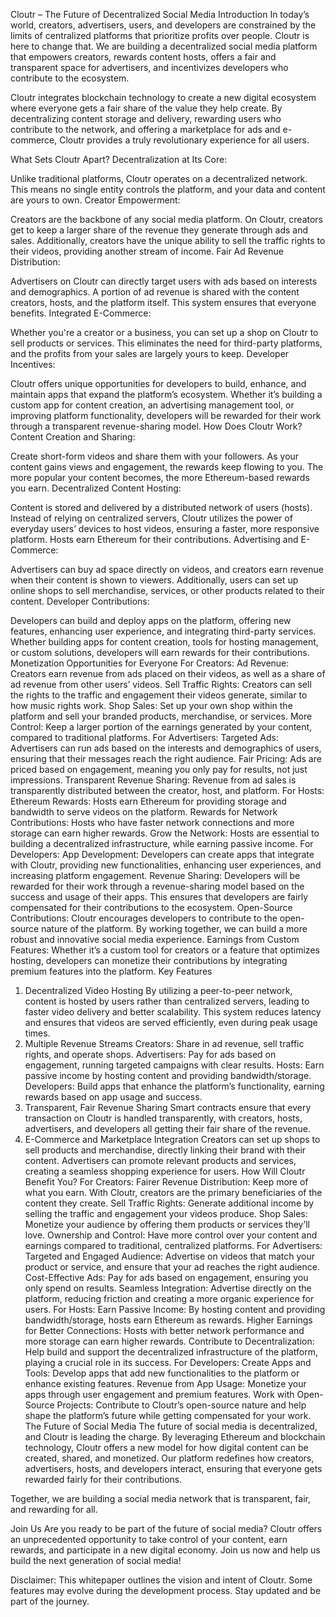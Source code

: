 Cloutr – The Future of Decentralized Social Media
Introduction
In today’s world, creators, advertisers, users, and developers are constrained by the limits of centralized platforms that prioritize profits over people. Cloutr is here to change that. We are building a decentralized social media platform that empowers creators, rewards content hosts, offers a fair and transparent space for advertisers, and incentivizes developers who contribute to the ecosystem.

Cloutr integrates blockchain technology to create a new digital ecosystem where everyone gets a fair share of the value they help create. By decentralizing content storage and delivery, rewarding users who contribute to the network, and offering a marketplace for ads and e-commerce, Cloutr provides a truly revolutionary experience for all users.

What Sets Cloutr Apart?
Decentralization at Its Core:

Unlike traditional platforms, Cloutr operates on a decentralized network. This means no single entity controls the platform, and your data and content are yours to own.
Creator Empowerment:

Creators are the backbone of any social media platform. On Cloutr, creators get to keep a larger share of the revenue they generate through ads and sales. Additionally, creators have the unique ability to sell the traffic rights to their videos, providing another stream of income.
Fair Ad Revenue Distribution:

Advertisers on Cloutr can directly target users with ads based on interests and demographics. A portion of ad revenue is shared with the content creators, hosts, and the platform itself. This system ensures that everyone benefits.
Integrated E-Commerce:

Whether you're a creator or a business, you can set up a shop on Cloutr to sell products or services. This eliminates the need for third-party platforms, and the profits from your sales are largely yours to keep.
Developer Incentives:

Cloutr offers unique opportunities for developers to build, enhance, and maintain apps that expand the platform’s ecosystem. Whether it’s building a custom app for content creation, an advertising management tool, or improving platform functionality, developers will be rewarded for their work through a transparent revenue-sharing model.
How Does Cloutr Work?
Content Creation and Sharing:

Create short-form videos and share them with your followers. As your content gains views and engagement, the rewards keep flowing to you. The more popular your content becomes, the more Ethereum-based rewards you earn.
Decentralized Content Hosting:

Content is stored and delivered by a distributed network of users (hosts). Instead of relying on centralized servers, Cloutr utilizes the power of everyday users’ devices to host videos, ensuring a faster, more responsive platform. Hosts earn Ethereum for their contributions.
Advertising and E-Commerce:

Advertisers can buy ad space directly on videos, and creators earn revenue when their content is shown to viewers. Additionally, users can set up online shops to sell merchandise, services, or other products related to their content.
Developer Contributions:

Developers can build and deploy apps on the platform, offering new features, enhancing user experience, and integrating third-party services. Whether building apps for content creation, tools for hosting management, or custom solutions, developers will earn rewards for their contributions.
Monetization Opportunities for Everyone
For Creators:
Ad Revenue: Creators earn revenue from ads placed on their videos, as well as a share of ad revenue from other users’ videos.
Sell Traffic Rights: Creators can sell the rights to the traffic and engagement their videos generate, similar to how music rights work.
Shop Sales: Set up your own shop within the platform and sell your branded products, merchandise, or services.
More Control: Keep a larger portion of the earnings generated by your content, compared to traditional platforms.
For Advertisers:
Targeted Ads: Advertisers can run ads based on the interests and demographics of users, ensuring that their messages reach the right audience.
Fair Pricing: Ads are priced based on engagement, meaning you only pay for results, not just impressions.
Transparent Revenue Sharing: Revenue from ad sales is transparently distributed between the creator, host, and platform.
For Hosts:
Ethereum Rewards: Hosts earn Ethereum for providing storage and bandwidth to serve videos on the platform.
Rewards for Network Contributions: Hosts who have faster network connections and more storage can earn higher rewards.
Grow the Network: Hosts are essential to building a decentralized infrastructure, while earning passive income.
For Developers:
App Development: Developers can create apps that integrate with Cloutr, providing new functionalities, enhancing user experiences, and increasing platform engagement.
Revenue Sharing: Developers will be rewarded for their work through a revenue-sharing model based on the success and usage of their apps. This ensures that developers are fairly compensated for their contributions to the ecosystem.
Open-Source Contributions: Cloutr encourages developers to contribute to the open-source nature of the platform. By working together, we can build a more robust and innovative social media experience.
Earnings from Custom Features: Whether it’s a custom tool for creators or a feature that optimizes hosting, developers can monetize their contributions by integrating premium features into the platform.
Key Features
1. Decentralized Video Hosting
By utilizing a peer-to-peer network, content is hosted by users rather than centralized servers, leading to faster video delivery and better scalability.
This system reduces latency and ensures that videos are served efficiently, even during peak usage times.
2. Multiple Revenue Streams
Creators: Share in ad revenue, sell traffic rights, and operate shops.
Advertisers: Pay for ads based on engagement, running targeted campaigns with clear results.
Hosts: Earn passive income by hosting content and providing bandwidth/storage.
Developers: Build apps that enhance the platform’s functionality, earning rewards based on app usage and success.
3. Transparent, Fair Revenue Sharing
Smart contracts ensure that every transaction on Cloutr is handled transparently, with creators, hosts, advertisers, and developers all getting their fair share of the revenue.
4. E-Commerce and Marketplace Integration
Creators can set up shops to sell products and merchandise, directly linking their brand with their content. Advertisers can promote relevant products and services, creating a seamless shopping experience for users.
How Will Cloutr Benefit You?
For Creators:
Fairer Revenue Distribution: Keep more of what you earn. With Cloutr, creators are the primary beneficiaries of the content they create.
Sell Traffic Rights: Generate additional income by selling the traffic and engagement your videos produce.
Shop Sales: Monetize your audience by offering them products or services they’ll love.
Ownership and Control: Have more control over your content and earnings compared to traditional, centralized platforms.
For Advertisers:
Targeted and Engaged Audience: Advertise on videos that match your product or service, and ensure that your ad reaches the right audience.
Cost-Effective Ads: Pay for ads based on engagement, ensuring you only spend on results.
Seamless Integration: Advertise directly on the platform, reducing friction and creating a more organic experience for users.
For Hosts:
Earn Passive Income: By hosting content and providing bandwidth/storage, hosts earn Ethereum as rewards.
Higher Earnings for Better Connections: Hosts with better network performance and more storage can earn higher rewards.
Contribute to Decentralization: Help build and support the decentralized infrastructure of the platform, playing a crucial role in its success.
For Developers:
Create Apps and Tools: Develop apps that add new functionalities to the platform or enhance existing features.
Revenue from App Usage: Monetize your apps through user engagement and premium features.
Work with Open-Source Projects: Contribute to Cloutr’s open-source nature and help shape the platform’s future while getting compensated for your work.
The Future of Social Media
The future of social media is decentralized, and Cloutr is leading the charge. By leveraging Ethereum and blockchain technology, Cloutr offers a new model for how digital content can be created, shared, and monetized. Our platform redefines how creators, advertisers, hosts, and developers interact, ensuring that everyone gets rewarded fairly for their contributions.

Together, we are building a social media network that is transparent, fair, and rewarding for all.

Join Us
Are you ready to be part of the future of social media? Cloutr offers an unprecedented opportunity to take control of your content, earn rewards, and participate in a new digital economy. Join us now and help us build the next generation of social media!

Disclaimer: This whitepaper outlines the vision and intent of Cloutr. Some features may evolve during the development process. Stay updated and be part of the journey.
